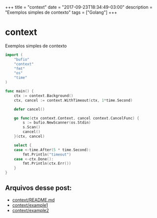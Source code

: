 +++
title = "context"
date = "2017-09-23T18:34:49-03:00"
description = "Exemplos simples de contexto"
tags = ["Golang"]
+++

# context

Exemplos simples de contexto

```go
import (
	"bufio"
	"context"
	"fmt"
	"os"
	"time"
)

func main() {
	ctx := context.Background()
	ctx, cancel := context.WithTimeout(ctx, 1*time.Second)

	defer cancel()

	go func(ctx context.Context, cancel context.CancelFunc) {
		s := bufio.NewScanner(os.Stdin)
		s.Scan()
		cancel()
	}(ctx, cancel)

	select {
	case <-time.After(5 * time.Second):
		fmt.Println("timeout")
	case <-ctx.Done():
		fmt.Println(ctx.Err())
	}
}
```

## Arquivos desse post:

- [context/README.md](https://github.com/go-br/estudos/blob/master/context/README.md)
- [context/example1](https://github.com/go-br/estudos/blob/master/context/example1)
- [context/example2](https://github.com/go-br/estudos/blob/master/context/example2)
